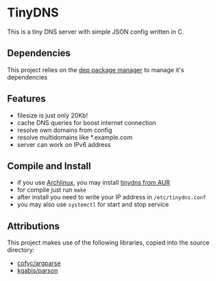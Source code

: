 # TinyDNS

This is a tiny DNS server with simple JSON config written in C.

## Dependencies

This project relies on the [dep package manager][gh-dep] to manage it's dependencies

## Features

* filesize is just only 20Kb!
* cache DNS queries for boost internet connection
* resolve own domains from config
* resolve multidomains like *.example.com
* server can work on IPv6 address

## Compile and Install

* if you use [Archlinux](https://archlinux.org), you may install [tinydns from AUR](https://aur.archlinux.org/packages/tinydns/)
* for compile just run `make`
* after install you need to write your IP address in `/etc/tinydns.conf`
* you may also use `systemctl` for start and stop service

## Attributions

This project makes use of the following libraries, copied into the source
directory:

- [cofyc/argparse](https://github.com/cofyc/argparse)
- [kgabis/parson](https://github.com/kgabis/parson)

[gh-dep]: https://github.com/finwo/dep
